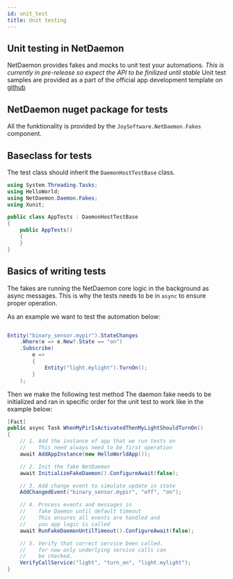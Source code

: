 ```yaml
---
id: unit_test
title: Unit testing 
---
```


## Unit testing in NetDaemon
NetDaemon provides fakes and mocks to unit test your automations. *This is currently in pre-release so expect the API to be finilized until stable* 
Unit test samples are provided as a part of the official app development template on [github](https://github.com/net-daemon/netdaemon-app-template)

## NetDaemon nuget package for tests
All the funktionality is provided by the `JoySoftware.NetDaemon.Fakes` component.

## Baseclass for tests
The test class should inherit the `DaemonHostTestBase` class.
```csharp
using System.Threading.Tasks;
using HelloWorld;
using NetDaemon.Daemon.Fakes;
using Xunit;

public class AppTests : DaemonHostTestBase
{
    public AppTests() 
    {
    }
}
```

## Basics of writing tests
The fakes are running the NetDaemon core logic in the background as async messages. This is why the tests needs to be in `async` to ensure proper operation.

As an example we want to test the automation below:
```csharp

Entity("binary_sensor.mypir").StateChanges
    .Where(e => e.New?.State == "on")
    .Subscribe(
        e =>
        {
            Entity("light.mylight").TurnOn();
        }
    );
```
Then we make the following test method
The daemon fake needs to be initialized and ran in specific order for the unit test to work like in the example below:
```csharp
[Fact]
public async Task WhenMyPirIsActivatedThenMyLightShouldTurnOn()
{
    // 1. Add the instance of app that we run tests on
    //    This need always need to be first operation
    await AddAppInstance(new HelloWorldApp());

    // 2. Init the fake NetDaemon
    await InitializeFakeDaemon().ConfigureAwait(false);

    // 3. Add change event to simulate update in state
    AddChangedEvent("binary_sensor.mypir", "off", "on");

    // 4. Process events and messages in 
    //    fake Daemon until default timeout 
    //    This ensures all events are handled and 
    //    you app logic is called
    await RunFakeDaemonUntilTimeout().ConfigureAwait(false);

    // 5. Verify that correct service been called. 
    //    for now only underlying service calls can 
    //    be checked. 
    VerifyCallService("light", "turn_on", "light.mylight");
}
```